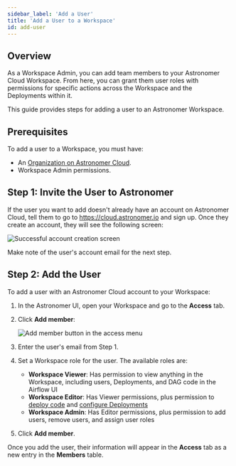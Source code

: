 ```yaml
---
sidebar_label: 'Add a User'
title: 'Add a User to a Workspace'
id: add-user
---
```


## Overview

As a Workspace Admin, you can add team members to your Astronomer Cloud Workspace. From here, you can grant them user roles with permissions for specific actions across the Workspace and the Deployments within it.

This guide provides steps for adding a user to an Astronomer Workspace.

## Prerequisites

To add a user to a Workspace, you must have:

- An [Organization on Astronomer Cloud](install-aws).
- Workspace Admin permissions.

## Step 1: Invite the User to Astronomer

If the user you want to add doesn't already have an account on Astronomer Cloud, tell them to go to https://cloud.astronomer.io and sign up. Once they create an account, they will see the following screen:

<div class="text--center">
  <img src="/img/docs/welcome-user.png" alt="Successful account creation screen" />
</div>

Make note of the user's account email for the next step.

## Step 2: Add the User

To add a user with an Astronomer Cloud account to your Workspace:

1. In the Astronomer UI, open your Workspace and go to the **Access** tab.
2. Click **Add member**:

    <div class="text--center">
      <img src="/img/docs/add-user.png" alt="Add member button in the access menu" />
    </div>

3. Enter the user's email from Step 1.
4. Set a Workspace role for the user. The available roles are:

    - **Workspace Viewer**: Has permission to view anything in the Workspace, including users, Deployments, and DAG code in the Airflow UI
    - **Workspace Editor**: Has Viewer permissions, plus permission to [deploy code](deploy-code) and [configure Deployments](configure-deployment)
    - **Workspace Admin**: Has Editor permissions, plus permission to add users, remove users, and assign user roles

5. Click **Add member**.

Once you add the user, their information will appear in the **Access** tab as a new entry in the **Members** table.
